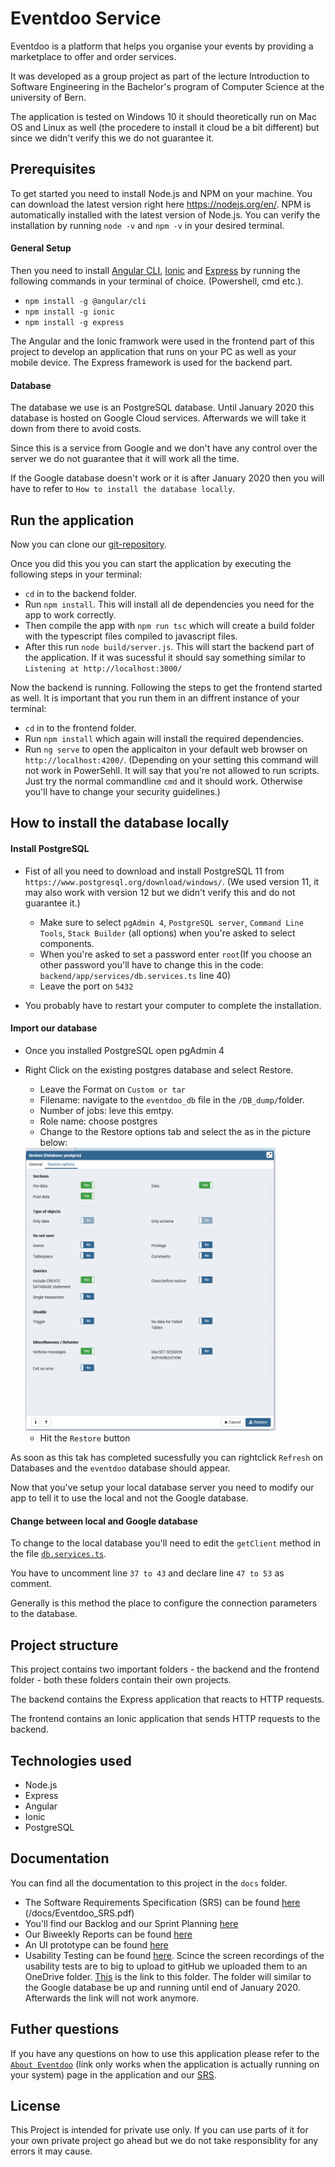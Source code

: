 # Eventdoo Service
Eventdoo is a platform that helps you organise your events by providing a marketplace to offer and order services.

It was developed as a group project as part of the lecture Introduction to Software Engineering in the Bachelor's program of Computer Science at the university of Bern.

The application is tested on Windows 10 it should theoretically run on Mac OS and Linux as well (the procedere to install it cloud be a bit different) but since we didn't verify this we do not guarantee it. 

## Prerequisites
To get started you need to install Node.js and NPM on your machine.
You can download the latest version right here https://nodejs.org/en/. NPM is automatically installed with the latest version of Node.js.
You can verify the installation by running `node -v` and `npm -v` in your desired terminal.

#### General Setup
Then you need to install [Angular CLI](https://cli.angular.io/), [Ionic](https://ionicframework.com/) and [Express](https://expressjs.com/de/) by running the following commands in your terminal of choice. (Powershell, cmd etc.).

- `npm install -g @angular/cli`
- `npm install -g ionic`
- `npm install -g express`

The Angular and the Ionic framwork were used in the frontend part of this project to develop an application that runs on your PC as well as your mobile device.
The Express framework is used for the backend part.

#### Database

The database we use is an PostgreSQL database. Until January 2020 this database is hosted on Google Cloud services. Afterwards we will take it down from there to avoid costs.

Since this is a service from Google and we don't have any control over the server we do not guarantee that it will work all the time.

If the Google database doesn't work or it is after January 2020 then you will have to refer to `How to install the database locally`.

## Run the application

Now you can clone our [git-repository](https://github.com/scg-unibe-ch/ese2019-team5).

Once you did this you you can start the application by executing the following steps in your terminal:

- `cd` in to the backend folder.
- Run `npm install`. This will install all de dependencies you need for the app to work correctly.
- Then compile the app with `npm run tsc` which will create a build folder with the typescript files compiled to javascript files.
- After this run `node build/server.js`. This will start the backend part of the application. If it was sucessful it should say something similar to `Listening at http://localhost:3000/`

Now the backend is running. Following the steps to get the frontend started as well. It is important that you run them in an diffrent instance of your terminal:

- `cd` in to the frontend folder.
- Run `npm install` which again will install the required dependencies.
- Run `ng serve` to open the applicaiton in your default web browser on `http://localhost:4200/`.
(Depending on your setting this command will not work in PowerSehll. It will say that you're not allowed to run scripts. Just try the normal commandline `cmd` and it should work. Otherwise you'll have to change your security guidelines.)

  

## How to install the database locally

#### Install PostgreSQL

- Fist of all you need to download and install PostgreSQL 11 from `https://www.postgresql.org/download/windows/`.
(We used version 11, it may also work with version 12 but we didn't verify this and do not guarantee it.)
    - Make sure to select `pgAdmin 4`, `PostgreSQL server`, `Command Line Tools`, `Stack Builder` (all options) when you're asked to select components.
    - When you're asked to set a password enter `root`(If you choose an other password you'll have to change this in the code: `backend/app/services/db.services.ts` line 40)
    - Leave the port on `5432`

- You probably have to restart your computer to complete the installation.


#### Import our database

- Once you installed PostgreSQL open pgAdmin 4
- Right Click on the existing postgres database and select Restore.
    - Leave the Format on `Custom or tar`
    - Filename: navigate to the `eventdoo_db` file in the `/DB_dump/`folder.
    - Number of jobs: leve this emtpy.
    - Role name: choose postgres
    - Change to the Restore options tab and select the as in the picture below:
    <img src="./restoreOptions.png" alt="drawing" width="400"/>
    
    - Hit the `Restore` button

As soon as this tak has completed sucessfully you can rightclick `Refresh` on Databases and the `eventdoo` database should appear.

Now that you've setup your local database server you need to modify our app to tell it to use the local and not the Google database.

#### Change between local and Google database

To change to the local database you'll need to edit the `getClient` method in the file  [`db.services.ts`](./backend/app/services/db.services.ts).

You have to uncomment line `37 to 43` and declare line `47 to 53` as comment.

Generally is this method the place to configure the connection parameters to the database.

## Project structure
This project contains two important folders - the backend and the frontend folder - both these folders contain their own projects.

The backend contains the Express application that reacts to HTTP requests.

The frontend contains an Ionic application that sends HTTP requests to the backend.


## Technologies used

- Node.js
- Express
- Angular
- Ionic
- PostgreSQL

## Documentation
You can find all the documentation to this project in the `docs` folder.
- The Software Requirements Specification (SRS) can be found [here](./docs/Eventdoo_SRS.pdf) (/docs/Eventdoo_SRS.pdf)
- You'll find our Backlog and our Sprint Planning [here](./docs/Backlog_and_Sprint_Planning)
- Our Biweekly Reports can be found [here](./docs/Biweekly_Reports)
- An UI prototype can be found [here](./docs/UI_prototype)
- Usability Testing can be found [here](./docs/Usability_Tests/Usability_Tests_and_documentation.pdf).
Scince the screen recordings of the usability tests are to big to upload to gitHub we uploaded them to an OneDrive folder. [This](https://1drv.ms/u/s!AoTzF0eKgl2li4QyLkhdx9qqvHO0Bg?e=804xpj) is the link to this folder. The folder will similar to the Google database be up and running until end of January 2020. Afterwards the link will not work anymore.   

## Futher questions

If you have any questions on how to use this application please refer to the [`About Eventdoo`](http://localhost:4200/start/about-eventdoo) (link only works when the application is actually running on your system) page in the application and our [SRS](./docs/Eventdoo_SRS.pdf).

## License

This Project is intended for private use only. If you can use parts of it for your own private project go ahead but we do not take responsiblity for any errors it may cause.